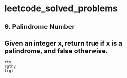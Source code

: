 # leetcode_solved_problems

## 9. Palindrome Number
## Given an integer x, return true if x is a palindrome, and false otherwise.
```
rty
rgthy
frgt
```
